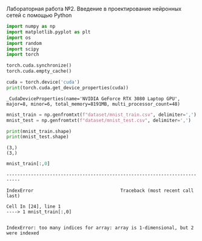 Лабораторная работа №2. Введение в проектирование нейронных сетей с помощью Python


```python
import numpy as np
import matplotlib.pyplot as plt
import os
import random
import scipy
import torch

torch.cuda.synchronize()
torch.cuda.empty_cache()

cuda = torch.device('cuda')
print(torch.cuda.get_device_properties(cuda))
```

    _CudaDeviceProperties(name='NVIDIA GeForce RTX 3080 Laptop GPU', major=8, minor=6, total_memory=8191MB, multi_processor_count=48)
    


```python
mnist_train = np.genfromtxt(f"dataset/mnist_train.csv", delimiter=',')
mnist_test = np.genfromtxt(f"dataset/mnist_test.csv", delimiter=',')
```


```python
print(mnist_train.shape)
print(mnist_test.shape)
```

    (3,)
    (3,)
    


```python
mnist_train[:,0]
```


    ---------------------------------------------------------------------------

    IndexError                                Traceback (most recent call last)

    Cell In [24], line 1
    ----> 1 mnist_train[:,0]
    

    IndexError: too many indices for array: array is 1-dimensional, but 2 were indexed

